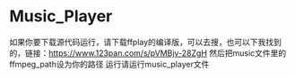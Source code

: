 # Music_Player

如果你要下载源代码运行，请下载ffplay的编译版，可以去搜，也可以下我找到的，链接：https://www.123pan.com/s/pVMBjv-28ZgH
然后把music文件里的ffmpeg_path设为你的路径
运行请运行music_player文件
